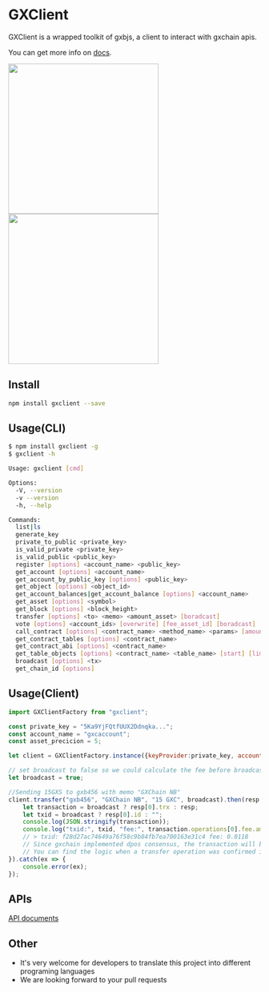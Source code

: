 # GXClient
GXClient is a wrapped toolkit of gxbjs, a client to interact with gxchain apis.

You can get more info on [docs](https://gxchain.github.io/gxclient-node).

<p>
    <a href="javascript:;">
        <img width="300px" src='https://raw.githubusercontent.com/gxchain/gxips/master/assets/images/task-gxclient.png'/>
    </a>
    <a href="javascript:;">
        <img width="300px" src='https://raw.githubusercontent.com/gxchain/gxips/master/assets/images/task-gxclient-en.png'/>
    </a>
</p>

## Install

``` bash
npm install gxclient --save
```

## Usage(CLI)

``` bash
$ npm install gxclient -g
$ gxclient -h
```

```bash
Usage: gxclient [cmd]

Options:
  -V, --version                                                                              output the version number
  -v --version                                                                               print gxclient version
  -h, --help                                                                                 output usage information

Commands:
  list|ls                                                                                    List all apis
  generate_key                                                                               Generate gxchain key pairs
  private_to_public <private_key>                                                            Export public key from private key
  is_valid_private <private_key>                                                             Check if private key is valid
  is_valid_public <public_key>                                                               Check if public key is valid
  register [options] <account_name> <public_key>                                             Register gxchain account
  get_account [options] <account_name>                                                       Get account information by account_name
  get_account_by_public_key [options] <public_key>                                           Get account information by account_name
  get_object [options] <object_id>                                                           Get object by object_id
  get_account_balances|get_account_balance [options] <account_name>                          Get account balances by account_name
  get_asset [options] <symbol>                                                               Get asset info by asset symbol
  get_block [options] <block_height>                                                         Get block by block height
  transfer [options] <to> <memo> <amount_asset> [boradcast]                                  Send a transfer transaction
  vote [options] <account_ids> [overwrite] [fee_asset_id] [boradcast]                        Vote for TrustNodes
  call_contract [options] <contract_name> <method_name> <params> [amount_asset] [boradcast]  Call smart contract method
  get_contract_tables [options] <contract_name>                                              Get contract table by contract_name
  get_contract_abi [options] <contract_name>                                                 Get contract abi by contract_name
  get_table_objects [options] <contract_name> <table_name> [start] [limit]                   Get table records by contract_name and table_name
  broadcast [options] <tx>                                                                   broadcast transaction
  get_chain_id [options]                                                                     get_chain_id
```

## Usage(Client)

```js
import GXClientFactory from "gxclient";

const private_key = "5Ka9YjFQtfUUX2Ddnqka...";
const account_name = "gxcaccount";
const asset_precicion = 5;

let client = GXClientFactory.instance({keyProvider:private_key, account:account_name,network:"wss://testnet.gxchain.org"});

// set broadcast to false so we could calculate the fee before broadcasting
let broadcast = true;

//Sending 15GXS to gxb456 with memo "GXChain NB"
client.transfer("gxb456", "GXChain NB", "15 GXC", broadcast).then(resp => {
    let transaction = broadcast ? resp[0].trx : resp;
    let txid = broadcast ? resp[0].id : "";
    console.log(JSON.stringify(transaction));
    console.log("txid:", txid, "fee:", transaction.operations[0].fee.amount / Math.pow(10, asset_precicion));
    // > txid: f28d27ac74649a76f58c9b84fb7ea700163e31c4 fee: 0.0118
    // Since gxchain implemented dpos consensus, the transaction will be confirmed until the block becomes irreversible
    // You can find the logic when a transfer operation was confirmed in the example of detectTransaction
}).catch(ex => {
    console.error(ex);
});

```

## APIs

[API documents](https://gxchain.github.io/gxclient-node/api/)

## Other

- It's very welcome for developers to translate this project into different programing languages
- We are looking forward to your pull requests
